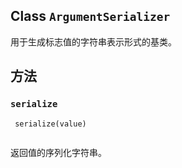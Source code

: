 

## Class  `ArgumentSerializer` 
用于生成标志值的字符串表示形式的基类。

## 方法


###  `serialize` 


```
 serialize(value)
 
```

返回值的序列化字符串。

